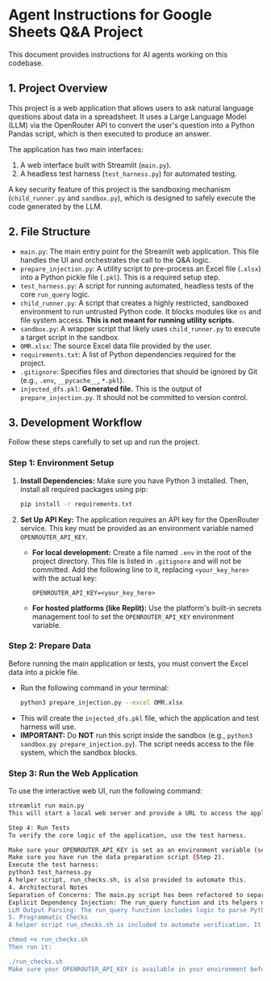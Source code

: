 # Agent Instructions for Google Sheets Q&A Project

This document provides instructions for AI agents working on this codebase.

## 1. Project Overview

This project is a web application that allows users to ask natural language questions about data in a spreadsheet. It uses a Large Language Model (LLM) via the OpenRouter API to convert the user's question into a Python Pandas script, which is then executed to produce an answer.

The application has two main interfaces:
1.  A web interface built with Streamlit (`main.py`).
2.  A headless test harness (`test_harness.py`) for automated testing.

A key security feature of this project is the sandboxing mechanism (`child_runner.py` and `sandbox.py`), which is designed to safely execute the code generated by the LLM.

## 2. File Structure

-   `main.py`: The main entry point for the Streamlit web application. This file handles the UI and orchestrates the call to the Q&A logic.
-   `prepare_injection.py`: A utility script to pre-process an Excel file (`.xlsx`) into a Python pickle file (`.pkl`). This is a required setup step.
-   `test_harness.py`: A script for running automated, headless tests of the core `run_query` logic.
-   `child_runner.py`: A script that creates a highly restricted, sandboxed environment to run untrusted Python code. It blocks modules like `os` and file system access. **This is not meant for running utility scripts.**
-   `sandbox.py`: A wrapper script that likely uses `child_runner.py` to execute a target script in the sandbox.
-   `OMR.xlsx`: The source Excel data file provided by the user.
-   `requirements.txt`: A list of Python dependencies required for the project.
-   `.gitignore`: Specifies files and directories that should be ignored by Git (e.g., `.env`, `__pycache__`, `*.pkl`).
-   `injected_dfs.pkl`: **Generated file.** This is the output of `prepare_injection.py`. It should not be committed to version control.

## 3. Development Workflow

Follow these steps carefully to set up and run the project.

### Step 1: Environment Setup

1.  **Install Dependencies:** Make sure you have Python 3 installed. Then, install all required packages using pip:
    ```bash
    pip install -r requirements.txt
    ```

2.  **Set Up API Key:** The application requires an API key for the OpenRouter service. This key must be provided as an environment variable named `OPENROUTER_API_KEY`.
    -   **For local development:** Create a file named `.env` in the root of the project directory. This file is listed in `.gitignore` and will not be committed. Add the following line to it, replacing `<your_key_here>` with the actual key:
        ```
        OPENROUTER_API_KEY=<your_key_here>
        ```
    -   **For hosted platforms (like Replit):** Use the platform's built-in secrets management tool to set the `OPENROUTER_API_KEY` environment variable.

### Step 2: Prepare Data

Before running the main application or tests, you must convert the Excel data into a pickle file.

-   Run the following command in your terminal:
    ```bash
    python3 prepare_injection.py --excel OMR.xlsx
    ```
-   This will create the `injected_dfs.pkl` file, which the application and test harness will use.
-   **IMPORTANT:** Do **NOT** run this script inside the sandbox (e.g., `python3 sandbox.py prepare_injection.py`). The script needs access to the file system, which the sandbox blocks.

### Step 3: Run the Web Application

To use the interactive web UI, run the following command:
```bash
streamlit run main.py
This will start a local web server and provide a URL to access the application in your browser.

Step 4: Run Tests
To verify the core logic of the application, use the test harness.

Make sure your OPENROUTER_API_KEY is set as an environment variable (see Step 1).
Make sure you have run the data preparation script (Step 2).
Execute the test harness:
python3 test_harness.py
A helper script, run_checks.sh, is also provided to automate this.
4. Architectural Notes
Separation of Concerns: The main.py script has been refactored to separate the Streamlit UI code (in the main() function) from the core business logic (like run_query, ask_llm_for_code, etc.). This makes the logic reusable and easier to test.
Explicit Dependency Injection: The run_query function and its helpers now require the api_key to be passed as an explicit argument. This avoids reliance on fragile global variables and makes the functions' dependencies clear, which was crucial for fixing authentication bugs.
LLM Output Parsing: The run_query function includes logic to parse Python code from within a markdown block (e.g., python...). This makes the system more robust to variations in LLM output.
5. Programmatic Checks
A helper script run_checks.sh is included to automate verification. It currently runs the main test harness. To use it, first make it executable:

chmod +x run_checks.sh
Then run it:

./run_checks.sh
Make sure your OPENROUTER_API_KEY is available in your environment before running the script.
